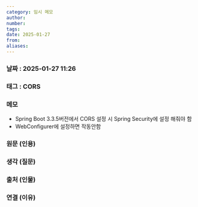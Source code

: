 ```yaml
---
category: 임시 메모
author: 
number: 
tags: 
date: 2025-01-27
from: 
aliases:
---
```

### 날짜 : 2025-01-27 11:26
### 태그 : CORS

### 메모 
- Spring Boot 3.3.5버전에서 CORS 설정 시 Spring Security에 설정 해줘야 함
- WebConfigurer에 설정하면 작동안함

### 원문 (인용) 

### 생각 (질문) 

### 출처 (인물) 

### 연결 (이유)